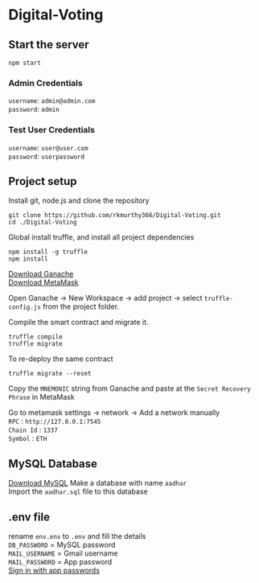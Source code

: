 # Digital-Voting

## Start the server

    npm start

### Admin Credentials

`username`: `admin@admin.com`  
`password`: `admin`

### Test User Credentials

`username`: `user@user.com`  
`password`: `userpassword`

## Project setup

Install git, node.js and clone the repository

    git clone https://github.com/rkmurthy366/Digital-Voting.git
    cd ./Digital-Voting

Global install truffle, and install all project dependencies

    npm install -g truffle
    npm install

[Download Ganache](https://trufflesuite.com/ganache/)  
[Download MetaMask](https://metamask.io/)

Open Ganache -> New Workspace -> add project -> select `truffle-config.js` from the project folder.

Compile the smart contract and migrate it.

    truffle compile
    truffle migrate
  
  To re-deploy the same contract

    truffle migrate --reset

Copy the `MNEMONIC` string from Ganache and paste at the `Secret Recovery Phrase` in MetaMask

Go to metamask settings -> network -> Add a network manually  
`RPC`       : `http://127.0.0.1:7545`  
`Chain Id`  : `1337`  
`Symbol`    : `ETH`

## MySQL Database

[Download MySQL](https://dev.mysql.com/downloads/windows/installer/8.0.html)
Make a database with name `aadhar`  
Import the `aadhar.sql` file to this database

## .env file

rename `env.env` to `.env` and fill the details  
`DB_PASSWORD` = MySQL password  
`MAIL_USERNAME` = Gmail username  
`MAIL_PASSWORD` = App password  
[Sign in with app passwords](https://support.google.com/accounts/answer/185833?hl=en)

